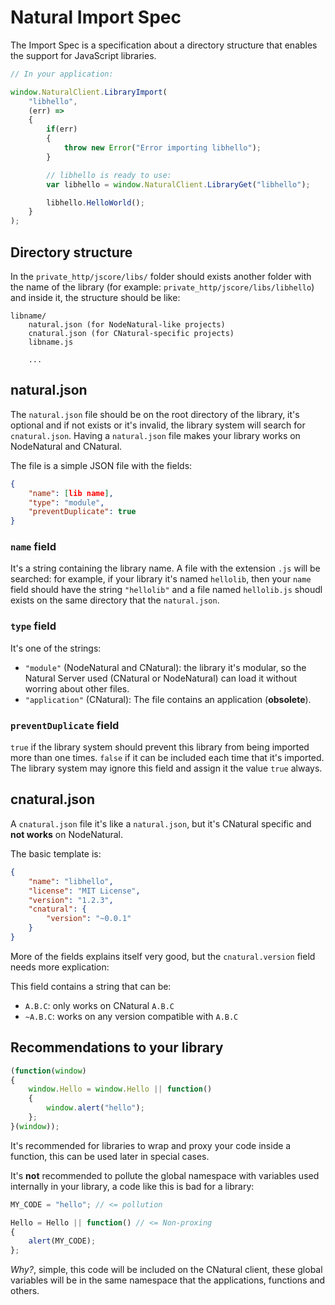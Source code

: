 # Natural Import Spec #

The Import Spec is a specification about a directory structure that enables
the support for JavaScript libraries.

```javascript
// In your application:

window.NaturalClient.LibraryImport(
	"libhello",
	(err) =>
	{
		if(err)
		{
			throw new Error("Error importing libhello");
		}

		// libhello is ready to use:
		var libhello = window.NaturalClient.LibraryGet("libhello");

		libhello.HelloWorld();
	}
);
```

## Directory structure ##

In the `private_http/jscore/libs/` folder should exists another folder with
the name of the library (for example: `private_http/jscore/libs/libhello`)
and inside it, the structure should be like:

```directory_structure
libname/
	natural.json (for NodeNatural-like projects)
	cnatural.json (for CNatural-specific projects)
	libname.js

	...
```

## natural.json ##

The `natural.json` file should be on the root directory of the library, it's
optional and if not exists or it's invalid, the library system will search
for `cnatural.json`. Having a `natural.json` file makes your library works
on NodeNatural and CNatural.

The file is a simple JSON file with the fields:

```json
{
	"name": [lib name],
	"type": "module",
	"preventDuplicate": true
}
```

### `name` field ###

It's a string containing the library name. A file with the extension `.js`
will be searched: for example, if your library it's named `hellolib`, then
your `name` field should have the string `"hellolib"` and a file named
`hellolib.js` shoudl exists on the same directory that the `natural.json`.

### `type` field ###

It's one of the strings:

* `"module"` (NodeNatural and CNatural): the library it's modular, so
the Natural Server used (CNatural or NodeNatural) can load it without worring
about other files.
* `"application"` (CNatural): The file contains an application (**obsolete**).

### `preventDuplicate` field ###

`true` if the library system should prevent this library from being imported
more than one times. `false` if it can be included each time that it's
imported. The library system may ignore this field and assign it the value
`true` always.

## cnatural.json ##

A `cnatural.json` file it's like a `natural.json`, but it's CNatural specific
and **not works** on NodeNatural.

The basic template is:

```json
{
	"name": "libhello",
	"license": "MIT License",
	"version": "1.2.3",
	"cnatural": {
		"version": "~0.0.1"
	}
}
```

More of the fields explains itself very good, but the `cnatural.version` field
needs more explication:

This field contains a string that can be:

* `A.B.C`: only works on CNatural `A.B.C`
* `~A.B.C`: works on any version compatible with `A.B.C`

## Recommendations to your library ##

```javascript
(function(window)
{
	window.Hello = window.Hello || function()
	{
		window.alert("hello");
	};
}(window));
```

It's recommended for libraries to wrap and proxy your code inside a function,
this can be used later in special cases.

It's **not** recommended to pollute the global namespace with variables used
internally in your library, a code like this is bad for a library:

```javascript
MY_CODE = "hello"; // <= pollution

Hello = Hello || function() // <= Non-proxing
{
	alert(MY_CODE);
};
```

*Why?*, simple, this code will be included on the CNatural client, these
global variables will be in the same namespace that the applications,
functions and others.


